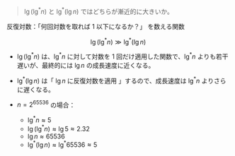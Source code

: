 <!--
<script type="text/javascript" async
  src="https://cdnjs.cloudflare.com/ajax/libs/mathjax/2.7.7/MathJax.js?config=TeX-MML-AM_CHTML">
</script>
-->
> $\lg (\lg^*n)$ と $\lg^* (\lg n)$ ではどちらが漸近的に大きいか。

反復対数：「何回対数を取れば 1 以下になるか？」 を数える関数

$$
\lg (\lg^* n) \gg \lg^* (\lg n) 
$$

- $\lg (\lg^* n)$ は、$\lg^* n$ に対して対数を 1 回だけ適用した関数で、$\lg^* n$ よりも若干遅いが、最終的には $\lg n$ の成長速度に近くなる。
- $\lg^* (\lg n)$ は「 $\lg n$ に反復対数を適用 」するので、成長速度は $\lg^* n$ よりさらに遅くなる。

- $n = 2^{65536}$ の場合：
  - $\lg^* n \approx 5$
  - $\lg (\lg^* n) \approx \lg 5 \approx 2.32$
  - $\lg n \approx 65536$
  - $\lg^* (\lg n) \approx \lg^* 65536 \approx 5$
